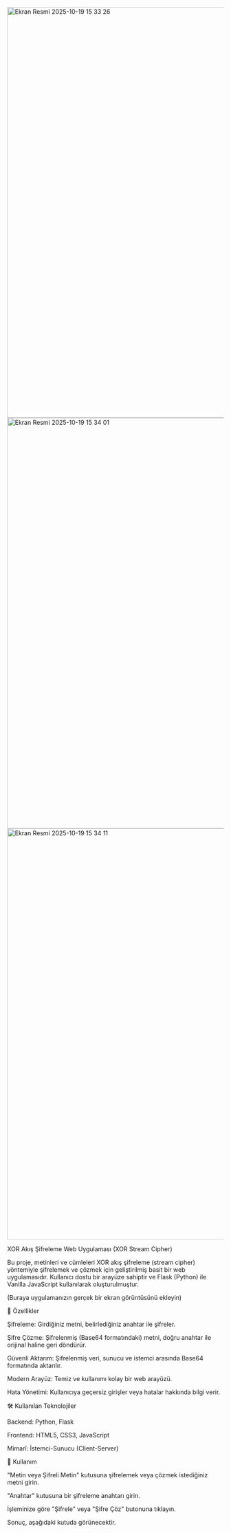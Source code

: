 <img width="1470" height="956" alt="Ekran Resmi 2025-10-19 15 33 26" src="https://github.com/user-attachments/assets/be4fc72d-0cf3-4bfa-933a-b40e84661f54" />
<img width="1470" height="956" alt="Ekran Resmi 2025-10-19 15 34 01" src="https://github.com/user-attachments/assets/34edd295-1dd4-4bfb-845a-3b2cccb66b23" />
<img width="1470" height="956" alt="Ekran Resmi 2025-10-19 15 34 11" src="https://github.com/user-attachments/assets/6db53eb6-0257-4d9c-8e24-5e376d5cea72" />

XOR Akış Şifreleme Web Uygulaması (XOR Stream Cipher)

Bu proje, metinleri ve cümleleri XOR akış şifreleme (stream cipher) yöntemiyle şifrelemek ve çözmek için geliştirilmiş basit bir web uygulamasıdır. Kullanıcı dostu bir arayüze sahiptir ve Flask (Python) ile Vanilla JavaScript kullanılarak oluşturulmuştur.

(Buraya uygulamanızın gerçek bir ekran görüntüsünü ekleyin)

🚀 Özellikler

Şifreleme: Girdiğiniz metni, belirlediğiniz anahtar ile şifreler.

Şifre Çözme: Şifrelenmiş (Base64 formatındaki) metni, doğru anahtar ile orijinal haline geri döndürür.

Güvenli Aktarım: Şifrelenmiş veri, sunucu ve istemci arasında Base64 formatında aktarılır.

Modern Arayüz: Temiz ve kullanımı kolay bir web arayüzü.

Hata Yönetimi: Kullanıcıya geçersiz girişler veya hatalar hakkında bilgi verir.

🛠️ Kullanılan Teknolojiler

Backend: Python, Flask

Frontend: HTML5, CSS3, JavaScript

Mimarî: İstemci-Sunucu (Client-Server)

📝 Kullanım

"Metin veya Şifreli Metin" kutusuna şifrelemek veya çözmek istediğiniz metni girin.

"Anahtar" kutusuna bir şifreleme anahtarı girin.

İşleminize göre "Şifrele" veya "Şifre Çöz" butonuna tıklayın.

Sonuç, aşağıdaki kutuda görünecektir.

